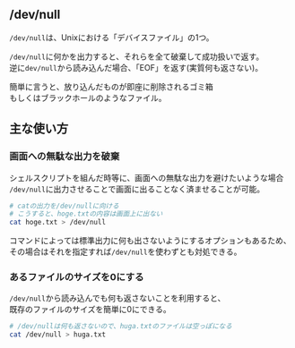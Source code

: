 ## /dev/null
`/dev/null`は、Unixにおける「デバイスファイル」の1つ。

`/dev/null`に何かを出力すると、それらを全て破棄して成功扱いで返す。  
逆に`dev/null`から読み込んだ場合、「EOF」を返す(実質何も返さない)。

簡単に言うと、放り込んだものが即座に削除されるゴミ箱  
もしくはブラックホールのようなファイル。

## 主な使い方
### 画面への無駄な出力を破棄
シェルスクリプトを組んだ時等に、画面への無駄な出力を避けたいような場合  
`/dev/null`に出力させることで画面に出ることなく済ませることが可能。

```bash
# catの出力を/dev/nullに向ける
# こうすると、hoge.txtの内容は画面上に出ない
cat hoge.txt > /dev/null
```

コマンドによっては標準出力に何も出さないようにするオプションもあるため、  
その場合はそれを指定すれば`/dev/null`を使わずとも対処できる。

### あるファイルのサイズを0にする
`/dev/null`から読み込んでも何も返さないことを利用すると、  
既存のファイルのサイズを簡単に0にできる。

```bash
# /dev/nullは何も返さないので、huga.txtのファイルは空っぽになる
cat /dev/null > huga.txt
```